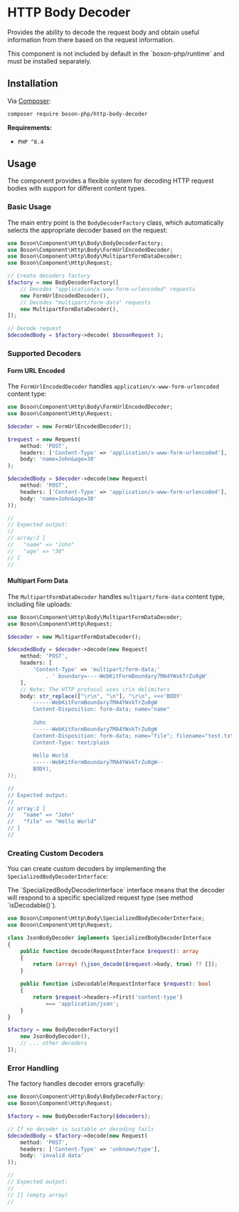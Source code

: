 # HTTP Body Decoder

Provides the ability to decode the request body and obtain useful information 
from there based on the request information.

<warning>
This component is not included by default in the `boson-php/runtime` 
and must be installed separately.
</warning>


## Installation

Via [Composer](https://getcomposer.org/doc/01-basic-usage.md#installing-dependencies):

```bash
composer require boson-php/http-body-decoder
```

**Requirements:**

* `PHP ^8.4`


## Usage

The component provides a flexible system for decoding HTTP request bodies with
support for different content types.

### Basic Usage

The main entry point is the `BodyDecoderFactory` class, which automatically 
selects the appropriate decoder based on the request:

```php
use Boson\Component\Http\Body\BodyDecoderFactory;
use Boson\Component\Http\Body\FormUrlEncodedDecoder;
use Boson\Component\Http\Body\MultipartFormDataDecoder;
use Boson\Component\Http\Request;

// Create decoders factory
$factory = new BodyDecoderFactory([
    // Decodes "application/x-www-form-urlencoded" requests
    new FormUrlEncodedDecoder(),
    // Decodes "multipart/form-data" requests
    new MultipartFormDataDecoder(),
]);

// Decode request
$decodedBody = $factory->decode( $bosonRequest );
```

### Supported Decoders

#### Form URL Encoded

The `FormUrlEncodedDecoder` handles `application/x-www-form-urlencoded` 
content type:

```php
use Boson\Component\Http\Body\FormUrlEncodedDecoder;
use Boson\Component\Http\Request;

$decoder = new FormUrlEncodedDecoder();

$request = new Request(
    method: 'POST',
    headers: ['Content-Type' => 'application/x-www-form-urlencoded'],
    body: 'name=John&age=30'
);

$decodedBody = $decoder->decode(new Request(
    method: 'POST',
    headers: ['Content-Type' => 'application/x-www-form-urlencoded'],
    body: 'name=John&age=30'
));

//
// Expected output:
//
// array:2 [
//   "name" => "John"
//   "age" => "30"
// ]
//
```

#### Multipart Form Data

The `MultipartFormDataDecoder` handles `multipart/form-data` content type, 
including file uploads:

```php
use Boson\Component\Http\Body\MultipartFormDataDecoder;
use Boson\Component\Http\Request;

$decoder = new MultipartFormDataDecoder();

$decodedBody = $decoder->decode(new Request(
    method: 'POST',
    headers: [
        'Content-Type' => 'multipart/form-data;' 
            . ' boundary=----WebKitFormBoundary7MA4YWxkTrZu0gW'
    ],
    // Note: The HTTP protocol uses \r\n delimiters
    body: str_replace(["\r\n", "\n"], "\r\n", <<<'BODY'
        ------WebKitFormBoundary7MA4YWxkTrZu0gW
        Content-Disposition: form-data; name="name"
        
        John
        ------WebKitFormBoundary7MA4YWxkTrZu0gW
        Content-Disposition: form-data; name="file"; filename="test.txt"
        Content-Type: text/plain
        
        Hello World
        ------WebKitFormBoundary7MA4YWxkTrZu0gW--
        BODY),
));

// 
// Expected output:
//
// array:2 [
//   "name" => "John"
//   "file" => "Hello World"
// ]
//
```

### Creating Custom Decoders

You can create custom decoders by implementing 
the `SpecializedBodyDecoderInterface`:

<note>
The `SpecializedBodyDecoderInterface` interface means that the 
decoder will respond to a specific specialized request type 
(see method `isDecodable()`).
</note>

```php
use Boson\Component\Http\Body\SpecializedBodyDecoderInterface;
use Boson\Component\Http\Request;

class JsonBodyDecoder implements SpecializedBodyDecoderInterface
{
    public function decode(RequestInterface $request): array
    {
        return (array) (\json_decode($request->body, true) ?? []);
    }

    public function isDecodable(RequestInterface $request): bool
    {
        return $request->headers->first('content-type')
            === 'application/json';
    }
}

$factory = new BodyDecoderFactory([
    new JsonBodyDecoder(),
    // ... other decoders
]);
```

### Error Handling

The factory handles decoder errors gracefully:

```php
use Boson\Component\Http\Body\BodyDecoderFactory;
use Boson\Component\Http\Request;

$factory = new BodyDecoderFactory($decoders);

// If no decoder is suitable or decoding fails
$decodedBody = $factory->decode(new Request(
    method: 'POST',
    headers: ['Content-Type' => 'unknown/type'],
    body: 'invalid data'
));

// 
// Expected output:
//
// [] (empty array)
//
```